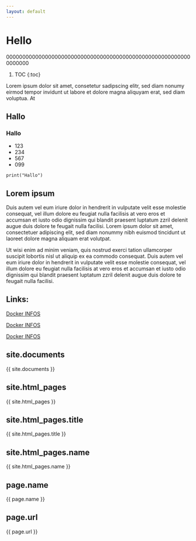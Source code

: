 ```yaml
---
layout: default
---
```

# Hello


0000000000000000000000000000000000000000000000000000000000000000

1. TOC
{:toc}




Lorem ipsum dolor sit amet, consetetur sadipscing elitr, sed diam nonumy eirmod tempor invidunt ut labore et dolore magna aliquyam erat, sed diam voluptua. At 

## Hallo

### Hallo

- 123
- 234
- 567
- 099

```
print("Hallo")
```

## Lorem ipsum

Duis autem vel eum iriure dolor in hendrerit in vulputate velit esse molestie consequat, vel illum dolore eu feugiat nulla facilisis at vero eros et accumsan et iusto odio dignissim qui blandit praesent luptatum zzril delenit augue duis dolore te feugait nulla facilisi. Lorem ipsum dolor sit amet, consectetuer adipiscing elit, sed diam nonummy nibh euismod tincidunt ut laoreet dolore magna aliquam erat volutpat. 

Ut wisi enim ad minim veniam, quis nostrud exerci tation ullamcorper suscipit lobortis nisl ut aliquip ex ea commodo consequat. Duis autem vel eum iriure dolor in hendrerit in vulputate velit esse molestie consequat, vel illum dolore eu feugiat nulla facilisis at vero eros et accumsan et iusto odio dignissim qui blandit praesent luptatum zzril delenit augue duis dolore te feugait nulla facilisi. 


## Links:

[Docker INFOS](src/docker-101.md)

[Docker INFOS](src/docker-101.md)

[Docker INFOS](src/docker-101.md)

## site.documents
{{ site.documents }}



## site.html_pages
{{ site.html_pages }}

## site.html_pages.title
{{ site.html_pages.title }}

## site.html_pages.name
{{ site.html_pages.name }}

## page.name
{{ page.name }}

## page.url
{{ page.url }}

